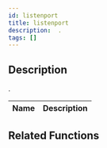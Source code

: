 ```yaml
---
id: listenport
title: listenport
description:  .
tags: []
---
```


## Description

 . 


| Name | Description |
|------|-------------|


## Related Functions


